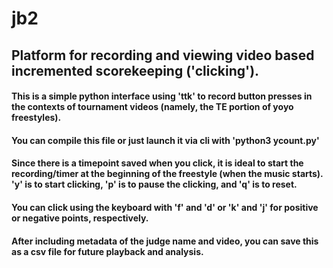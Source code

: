 # jb2
## Platform for recording and viewing video based incremented scorekeeping ('clicking').

#### This is a simple python interface using 'ttk' to record button presses in the contexts of tournament videos (namely, the TE portion of yoyo freestyles). 

#### You can compile this file or just launch it via cli with 'python3 ycount.py'

#### Since there is a timepoint saved when you click, it is ideal to start the recording/timer at the beginning of the freestyle (when the music starts). 'y' is to start clicking, 'p' is to pause the clicking, and 'q' is to reset.
#### You can click using the keyboard with 'f' and 'd' or 'k' and 'j' for positive or negative points, respectively. 

#### After including metadata of the judge name and video, you can save this as a csv file for future playback and analysis.


